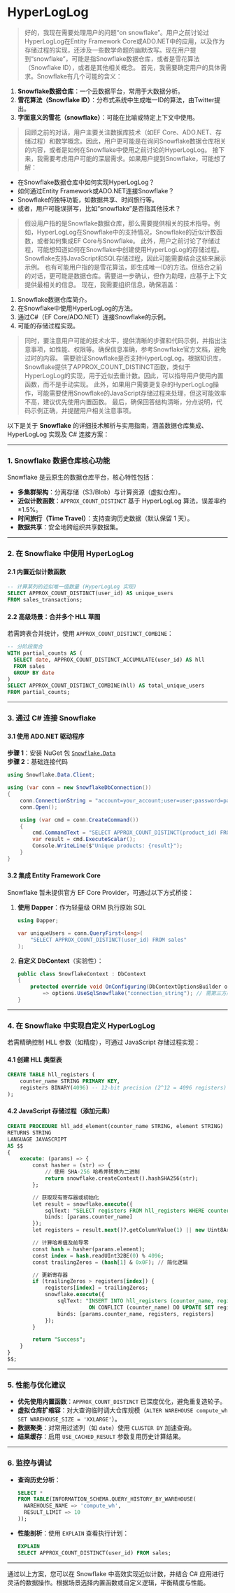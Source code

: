 # HyperLogLog
> 好的，我现在需要处理用户的问题“on snowflake”。用户之前讨论过HyperLogLog在Entity Framework Core或ADO.NET中的应用，以及作为存储过程的实现，还涉及一些数学命题的幽默改写。现在用户提到“snowflake”，可能是指Snowflake数据仓库，或者是雪花算法（Snowflake ID），或者是其他相关概念。
  首先，我需要确定用户的具体需求。Snowflake有几个可能的含义：
  1. **Snowflake数据仓库**：一个云数据平台，常用于大数据分析。
  2. **雪花算法（Snowflake ID）**：分布式系统中生成唯一ID的算法，由Twitter提出。
  3. **字面意义的雪花（snowflake）**：可能在比喻或特定上下文中使用。
> 回顾之前的对话，用户主要关注数据库技术（如EF Core、ADO.NET、存储过程）和数学概念。因此，用户更可能是在询问Snowflake数据仓库相关的内容，或者是如何在Snowflake中使用之前讨论的HyperLogLog。
  接下来，我需要考虑用户可能的深层需求。如果用户提到Snowflake，可能想了解：
  - 在Snowflake数据仓库中如何实现HyperLogLog？
  - 如何通过Entity Framework或ADO.NET连接Snowflake？
  - Snowflake的独特功能，如数据共享、时间旅行等。
  - 或者，用户可能误拼写，比如“snowflake”是否指其他技术？
> 假设用户指的是Snowflake数据仓库，那么需要提供相关的技术指导。例如，HyperLogLog在Snowflake中的支持情况，Snowflake的近似计数函数，或者如何集成EF Core与Snowflake。
  此外，用户之前讨论了存储过程，可能想知道如何在Snowflake中创建使用HyperLogLog的存储过程。Snowflake支持JavaScript和SQL存储过程，因此可能需要结合这些来展示示例。
  也有可能用户指的是雪花算法，即生成唯一ID的方法。但结合之前的对话，更可能是数据仓库。需要进一步确认，但作为助理，应基于上下文提供最相关的信息。
  现在，我需要组织信息，确保涵盖：
  1. Snowflake数据仓库简介。
  2. 在Snowflake中使用HyperLogLog的方法。
  3. 通过C#（EF Core/ADO.NET）连接Snowflake的示例。
  4. 可能的存储过程实现。
> 同时，要注意用户可能的技术水平，提供清晰的步骤和代码示例，并指出注意事项，如性能、权限等。确保信息准确，参考Snowflake官方文档，避免过时的内容。
  需要验证Snowflake是否支持HyperLogLog。根据知识库，Snowflake提供了APPROX_COUNT_DISTINCT函数，类似于HyperLogLog的实现，用于近似去重计数。因此，可以指导用户使用内置函数，而不是手动实现。
  此外，如果用户需要更复杂的HyperLogLog操作，可能需要使用Snowflake的JavaScript存储过程来处理，但这可能效率不高，建议优先使用内置函数。
  最后，确保回答结构清晰，分点说明，代码示例正确，并提醒用户相关注意事项。

以下是关于 **Snowflake** 的详细技术解析与实用指南，涵盖数据仓库集成、HyperLogLog 实现及 C# 连接方案：

---

### **1. Snowflake 数据仓库核心功能**
Snowflake 是云原生的数据仓库平台，核心特性包括：
- **多集群架构**：分离存储（S3/Blob）与计算资源（虚拟仓库）。
- **近似计数函数**：`APPROX_COUNT_DISTINCT` 基于 HyperLogLog 算法，误差率约 ±1.5%。
- **时间旅行（Time Travel）**：支持查询历史数据（默认保留 1 天）。
- **数据共享**：安全地跨组织共享数据集。

---

### **2. 在 Snowflake 中使用 HyperLogLog**
#### **2.1 内置近似计数函数**
```sql
-- 计算某列的近似唯一值数量 (HyperLogLog 实现)
SELECT APPROX_COUNT_DISTINCT(user_id) AS unique_users
FROM sales_transactions;
```

#### **2.2 高级场景：合并多个 HLL 草图**
若需跨表合并统计，使用 `APPROX_COUNT_DISTINCT_COMBINE`：
```sql
-- 分阶段聚合
WITH partial_counts AS (
  SELECT date, APPROX_COUNT_DISTINCT_ACCUMULATE(user_id) AS hll
  FROM sales
  GROUP BY date
)
SELECT APPROX_COUNT_DISTINCT_COMBINE(hll) AS total_unique_users
FROM partial_counts;
```

---

### **3. 通过 C# 连接 Snowflake**
#### **3.1 使用 ADO.NET 驱动程序**
**步骤 1**：安装 NuGet 包 [`Snowflake.Data`](https://www.nuget.org/packages/Snowflake.Data/)  
**步骤 2**：基础连接代码
```csharp
using Snowflake.Data.Client;

using (var conn = new SnowflakeDbConnection())
{
    conn.ConnectionString = "account=your_account;user=user;password=pass;db=db;schema=public;warehouse=compute_wh";
    conn.Open();

    using (var cmd = conn.CreateCommand())
    {
        cmd.CommandText = "SELECT APPROX_COUNT_DISTINCT(product_id) FROM sales";
        var result = cmd.ExecuteScalar();
        Console.WriteLine($"Unique products: {result}");
    }
}
```

#### **3.2 集成 Entity Framework Core**
Snowflake 暂未提供官方 EF Core Provider，可通过以下方式桥接：
1. **使用 Dapper**：作为轻量级 ORM 执行原始 SQL
   ```csharp
   using Dapper;

   var uniqueUsers = conn.QueryFirst<long>(
       "SELECT APPROX_COUNT_DISTINCT(user_id) FROM sales"
   );
   ```
2. **自定义 DbContext**（实验性）：
   ```csharp
   public class SnowflakeContext : DbContext
   {
       protected override void OnConfiguring(DbContextOptionsBuilder options)
           => options.UseSqlSnowflake("connection_string"); // 需第三方库支持
   }
   ```

---

### **4. 在 Snowflake 中实现自定义 HyperLogLog**
若需精确控制 HLL 参数（如精度），可通过 JavaScript 存储过程实现：

#### **4.1 创建 HLL 类型表**
```sql
CREATE TABLE hll_registers (
    counter_name STRING PRIMARY KEY,
    registers BINARY(4096) -- 12-bit precision (2^12 = 4096 registers)
);
```

#### **4.2 JavaScript 存储过程（添加元素）**
```sql
CREATE PROCEDURE hll_add_element(counter_name STRING, element STRING)
RETURNS STRING
LANGUAGE JAVASCRIPT
AS $$
{
    execute: (params) => {
        const hasher = (str) => {
            // 使用 SHA-256 哈希并转换为二进制
            return snowflake.createContext().hashSHA256(str);
        };

        // 获取现有寄存器或初始化
        let result = snowflake.execute({
            sqlText: "SELECT registers FROM hll_registers WHERE counter_name = ?",
            binds: [params.counter_name]
        });
        let registers = result.next()?.getColumnValue(1) || new Uint8Array(4096).buffer;

        // 计算哈希值及前导零
        const hash = hasher(params.element);
        const index = hash.readUInt32BE(0) % 4096;
        const trailingZeros = (hash[1] & 0x0F); // 简化逻辑

        // 更新寄存器
        if (trailingZeros > registers[index]) {
            registers[index] = trailingZeros;
            snowflake.execute({
                sqlText: "INSERT INTO hll_registers (counter_name, registers) VALUES (?, ?) 
                          ON CONFLICT (counter_name) DO UPDATE SET registers = ?",
                binds: [params.counter_name, registers, registers]
            });
        }

        return "Success";
    }
}
$$;
```

---

### **5. 性能与优化建议**
- **优先使用内置函数**：`APPROX_COUNT_DISTINCT` 已深度优化，避免重复造轮子。
- **虚拟仓库扩缩容**：对大查询临时调大仓库规模（`ALTER WAREHOUSE compute_wh SET WAREHOUSE_SIZE = 'XXLARGE'`）。
- **数据聚类**：对常用过滤列（如 `date`）使用 `CLUSTER BY` 加速查询。
- **结果缓存**：启用 `USE_CACHED_RESULT` 参数复用历史计算结果。

---

### **6. 监控与调试**
- **查询历史分析**：
  ```sql
  SELECT * 
  FROM TABLE(INFORMATION_SCHEMA.QUERY_HISTORY_BY_WAREHOUSE(
    WAREHOUSE_NAME => 'compute_wh',
    RESULT_LIMIT => 10
  ));
  ```
- **性能剖析**：使用 `EXPLAIN` 查看执行计划：
  ```sql
  EXPLAIN 
  SELECT APPROX_COUNT_DISTINCT(user_id) FROM sales;
  ```

---

通过以上方案，您可以在 Snowflake 中高效实现近似计数，并结合 C# 应用进行灵活的数据操作。根据场景选择内置函数或自定义逻辑，平衡精度与性能。
